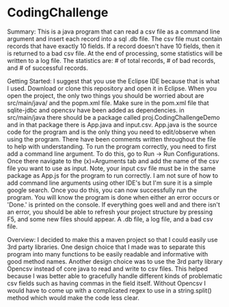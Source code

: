 # CodingChallenge

Summary: This is a java program that can read a csv file as a command line argument and insert each record into a sql .db file.
The csv file must contain records that have exactly 10 fields. If a record doesn't have 10 fields, then it is returned to 
a bad csv file. At the end of processing, some statistics will be written to a log file. The statistics are: # of total records, # of bad records, and # of successful records.


Getting Started:
I suggest that you use the Eclipse IDE because that is what I used. Download or clone this repository and open it in Eclipse. 
When you open the project, the only two things you should be worried about are src/main/java/ and the popm.xml file. Make sure
in the pom.xml file that sqlite-jdbc and opencsv have been added as dependencies. in src/main/java there should be a package called
proj.CodingChallengeDemo and in that package there is App.java and input.csv. App.java is the source code for the program and is the 
only thing you need to edit/observe when using the program. There have been comments written throughout the file to help with understanding.
To run the program correctly, you need to first add a command line argument. To do this, go to Run -> Run Configurations. Once there 
navigate to the (x)=Arguments tab and add the name of the csv file you want to use as input. Note, your input csv file
must be in the same package as App.js for the program to run correctly. I am not sure of how to add command line arguments using
other IDE's but I'm sure it is a simple google search. Once you do this, you can now successfully run the program. You will know the 
program is done when either an error occurs or 'Done.' is printed on the console. If everything goes well and and there isn't an error, 
you should be able to refresh your project structure by pressing F5, and some new files should appear. A .db file, a log file, and 
a bad csv file. 


Overview:
I decided to make this a maven project so that I could easily use 3rd party libraries.
One design choice that I made was to separate this program into many functions to be 
easily readable and informative with good method names. 
Another design choice was to use the 3rd party library Opencsv instead of core java to read and write to csv files.
This helped because I was better able to gracefully handle different kinds of problematic csv fields such as 
having commas in the field itself. Without Opencsv I would have to come up with a complicated regex to use in 
a string.split() method which would make the code less clear.
